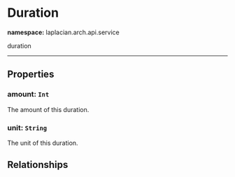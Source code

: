 # **Duration**
**namespace:** laplacian.arch.api.service

duration



---

## Properties

### amount: `Int`
The amount of this duration.

### unit: `String`
The unit of this duration.

## Relationships